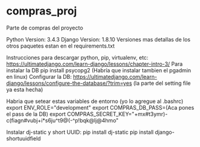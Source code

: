 # compras_proj
Parte de compras del proyecto

Python Version: 3.4.3
Django Version: 1.8.10
Versiones mas detallas de los otros paquetes estan en el requirements.txt

Instrucciones para descargar python, pip, virtualenv, etc: https://ultimatedjango.com/learn-django/lessons/chapter-intro-3/
Para instalar la DB pip install psycopg2 (Habría que instalar tambien el pgadmin en linux)
Configurar la DB: https://ultimatedjango.com/learn-django/lessons/configure-the-database/?trim=yes (la parte del setting file ya esta hecha)

Habria que setear estas variables de entorno (yo lo agregue al .bashrc)
export ENV_ROLE="development"
export COMPRAS_DB_PASS=(Aca pones el pass de la DB)
export COMPRAS_SECRET_KEY="+mx#t3ymr)-c(fiagn#vubj+i*s6ju^t9@(-^p!bqk@lj@4hmo"

Instalar dj-static y short UUID: 
pip install dj-static
pip install django-shortuuidfield


